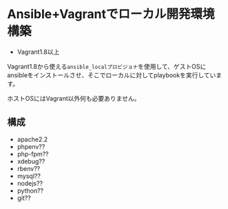 # Ansible+Vagrantでローカル開発環境構築

+ Vagrant1.8以上

Vagrant1.8から使える`ansible_localプロビジョナ`を使用して、ゲストOSにansibleをインストールさせ、そこでローカルに対してplaybookを実行しています。

ホストOSにはVagrant以外何も必要ありません。

## 構成

+ apache2.2
+ phpenv??
+ php-fpm??
+ xdebug??
+ rbenv??
+ mysql??
+ nodejs??
+ python??
+ git??

